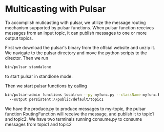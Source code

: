 # Multicasting with Pulsar

To accomplish muticasting with pulsar, we utilize the message routing mechanism supported by pulsar functions. When pulsar function receives messages from an input topic, it can publish messages to one or more output topics. 

First we download the pulsar's binary from the offcial website and unzip it. We navigate to the pulsar directory and move the python scripts to the director. Then we run 
```bash
bin/pulsar standalone
```
to start pulsar in standlone mode.

Then we start pulsar functions by calling

```bash
bin/pulsar-admin functions localrun --py myfunc.py --className myfunc.RoutingFunction --inputs persistent://public/default/my-topic
  --output persistent://public/default/topic1
```

We have the produce.py to produce messages to my-topic, the pulsar function RoutingFunction will receive the message, and publish it to topic1 and topic2. We have two terminals running consume.py to consume messages from topic1 and topic2
